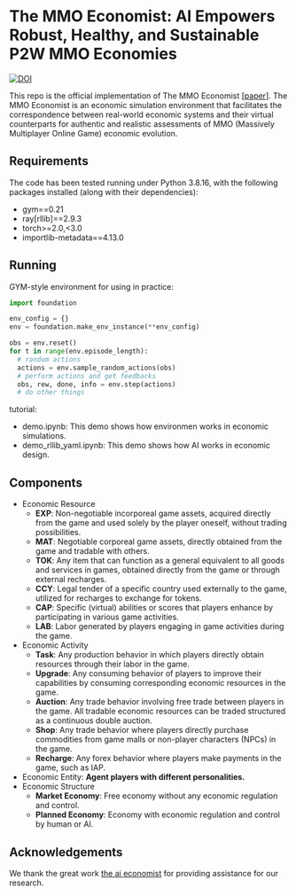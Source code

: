 # The MMO Economist: AI Empowers Robust, Healthy, and Sustainable P2W MMO Economies
[![DOI](https://zenodo.org/badge/679947564.svg)](https://zenodo.org/doi/10.5281/zenodo.10795719)

This repo is the official implementation of The MMO Economist [[paper]](https://dl.acm.org/doi/10.1145/3589335.3648344). 
The MMO Economist is an economic simulation environment that facilitates the correspondence between real-world economic systems and their virtual counterparts for authentic and realistic assessments of MMO (Massively Multiplayer Online Game) economic evolution.

## Requirements
The code has been tested running under Python 3.8.16, with the following packages installed (along with their dependencies):
- gym==0.21
- ray[rllib]==2.9.3
- torch>=2.0,<3.0
- importlib-metadata==4.13.0

## Running
GYM-style environment for using in practice:
```python
import foundation

env_config = {}
env = foundation.make_env_instance(**env_config)

obs = env.reset()
for t in range(env.episode_length):
  # random actions
  actions = env.sample_random_actions(obs)
  # perform actions and get feedbacks
  obs, rew, done, info = env.step(actions)
  # do other things

```
tutorial:
- demo.ipynb: This demo shows how environmen works in economic simulations.
- demo_rllib_yaml.ipynb: This demo shows how AI works in economic design.

## Components
- Economic Resource
  - **EXP**: Non-negotiable incorporeal game assets, acquired directly from the game and used solely by the player oneself, without trading possibilities.
  - **MAT**: Negotiable corporeal game assets, directly obtained from the game and tradable with others.
  - **TOK**: Any item that can function as a general equivalent to all goods and services in games, obtained directly from the game or through external recharges.
  - **CCY**: Legal tender of a specific country used externally to the game, utilized for recharges to exchange for tokens.
  - **CAP**: Specific (virtual) abilities or scores that players enhance by participating in various game activities.
  - **LAB**: Labor generated by players engaging in game activities during the game.
- Economic Activity
  - **Task**: Any production behavior in which players directly obtain resources through their labor in the game.
  - **Upgrade**: Any consuming behavior of players to improve their capabilities by consuming corresponding economic resources in the game.
  - **Auction**: Any trade behavior involving free trade between players in the game. All tradable economic resources can be traded structured as a continuous double auction.
  - **Shop**: Any trade behavior where players directly purchase commodities from game malls or non-player characters (NPCs) in the game.
  - **Recharge**: Any forex behavior where players make payments in the game, such as IAP.
- Economic Entity: **Agent players with different personalities.**
- Economic Structure
  - **Market Economy**: Free economy without any economic regulation and control.
  - **Planned Economy**: Economy with economic regulation and control by human or AI. 

## Acknowledgements
We thank the great work [the ai economist](https://github.com/salesforce/ai-economist/tree/master) for providing assistance for our research.
